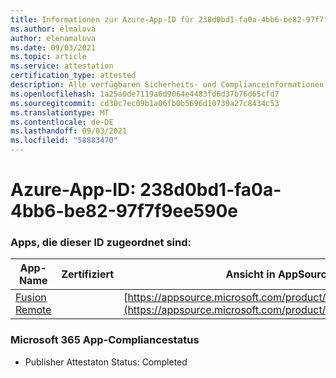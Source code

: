 ```yaml
---
title: Informationen zur Azure-App-ID für 238d0bd1-fa0a-4bb6-be82-97f7f9ee590e
ms.author: elmalova
author: elenamalova
ms.date: 09/03/2021
ms.topic: article
ms.service: attestation
certification_type: attested
description: Alle verfügbaren Sicherheits- und Complianceinformationen für 238d0bd1-fa0a-4bb6-be82-97f7f9ee590e.
ms.openlocfilehash: 1a25a0de7119a6d9064e4483fd6d37b76d65cfd7
ms.sourcegitcommit: cd30c7ec09b1a06fb0b5696d10739a27c8434c53
ms.translationtype: MT
ms.contentlocale: de-DE
ms.lasthandoff: 09/03/2021
ms.locfileid: "58883470"
---
```

# <a name="azure-app-id-238d0bd1-fa0a-4bb6-be82-97f7f9ee590e"></a>Azure-App-ID: 238d0bd1-fa0a-4bb6-be82-97f7f9ee590e


### <a name="apps-associated-with-this-id"></a>Apps, die dieser ID zugeordnet sind:
| **App-Name** | **Zertifiziert** | **Ansicht in AppSource** |
|--------------|---------------|-----------------------|
| [Fusion Remote](https://docs.microsoft.com/microsoft-365-app-certification/forward/WA200001422) |  | [https://appsource.microsoft.com/product/office/WA200001422](https://appsource.microsoft.com/product/office/WA200001422) |

### <a name="microsoft-365-app-compliance-status"></a>Microsoft 365 App-Compliancestatus
- Publisher Attestaton Status: Completed
